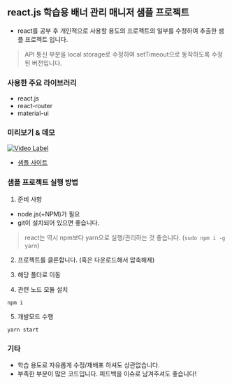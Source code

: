 ## react.js 학습용 배너 관리 매니저 샘플 프로젝트
- react를 공부 후 개인적으로 사용할 용도의 프로젝트의 일부를 수정하여 추출한 샘플 프로젝트 입니다.
> API 통신 부분을 local storage로 수정하여 setTimeout으로 동작하도록 수정된 버전입니다.

### 사용한 주요 라이브러리
- react.js
- react-router
- material-ui

### 미리보기 & 데모
[![Video Label](http://img.youtube.com/vi/9aXDK2QKO-U/0.jpg)](https://youtu.be/9aXDK2QKO-U?t=0s)
- [샘플 사이트](https://fb4web-a3797.firebaseapp.com/)

### 샘플 프로젝트 실행 방법

1. 준비 사항
  - node.js(+NPM)가 필요
  - git이 설치되어 있으면 좋습니다.
> react는 역시 npm보다 yarn으로 실행/관리하는 것 좋습니다. (`sudo npm i -g yarn`)

2. 프로젝트를 클론합니다. (혹은 다운로드해서 압축해제)

3. 해당 폴더로 이동

4. 관련 노드 모듈 설치
```
npm i
```

5. 개발모드 수행
```
yarn start
```

### 기타
- 학습 용도로 자유롭게 수정/재배포 하셔도 상관없습니다.
- 부족한 부분이 많은 코드입니다. 피드백을 이슈로 남겨주셔도 좋습니다!
